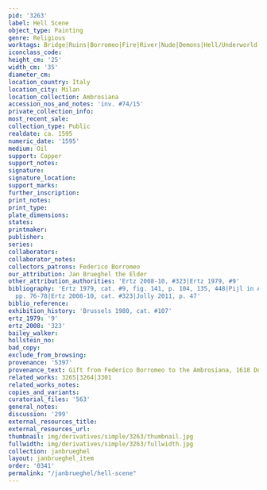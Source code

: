 ```yaml
---
pid: '3263'
label: Hell Scene
object_type: Painting
genre: Religious
worktags: Bridge|Ruins|Borromeo|Fire|River|Nude|Demons|Hell/Underworld|New Testament
iconclass_code:
height_cm: '25'
width_cm: '35'
diameter_cm:
location_country: Italy
location_city: Milan
location_collection: Ambrosiana
accession_nos_and_notes: 'inv. #74/15'
private_collection_info:
most_recent_sale:
collection_type: Public
realdate: ca. 1595
numeric_date: '1595'
medium: Oil
support: Copper
support_notes:
signature:
signature_location:
support_marks:
further_inscription:
print_notes:
print_type:
plate_dimensions:
states:
printmaker:
publisher:
series:
collaborators:
collaborator_notes:
collectors_patrons: Federico Borromeo
our_attribution: Jan Brueghel the Elder
other_attribution_authorities: 'Ertz 2008-10, #323|Ertz 1979, #9'
bibliography: 'Ertz 1979, cat. #9, fig. 141, p. 104, 135, 448|Pijl in Ambrosiana 2006,
  pp. 76-78|Ertz 2008-10, cat. #323|Jolly 2011, p. 47'
biblio_reference:
exhibition_history: 'Brussels 1980, cat. #107'
ertz_1979: '9'
ertz_2008: '323'
bailey_walker:
hollstein_no:
bad_copy:
exclude_from_browsing:
provenance: '5397'
provenance_text: Gift from Federico Borromeo to the Ambrosiana, 1618 Donation
related_works: 3265|3264|3301
related_works_notes:
copies_and_variants:
curatorial_files: '563'
general_notes:
discussion: '299'
external_resources_title:
external_resources_url:
thumbnail: img/derivatives/simple/3263/thumbnail.jpg
fullwidth: img/derivatives/simple/3263/fullwidth.jpg
collection: janbrueghel
layout: janbrueghel_item
order: '0341'
permalink: "/janbrueghel/hell-scene"
---
```


